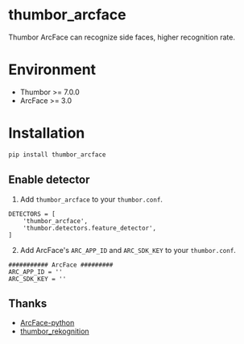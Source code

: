 # thumbor_arcface
Thumbor ArcFace can recognize side faces, higher recognition rate.

# Environment
- Thumbor >= 7.0.0
- ArcFace >= 3.0

# Installation
```bash
pip install thumbor_arcface
```

## Enable detector
1. Add `thumbor_arcface` to your `thumbor.conf`.

```
DETECTORS = [
    'thumbor_arcface',
    'thumbor.detectors.feature_detector',
]
```
2. Add ArcFace's `ARC_APP_ID` and `ARC_SDK_KEY`  to your `thumbor.conf`.
```
########### ArcFace #########
ARC_APP_ID = ''
ARC_SDK_KEY = ''
```

## Thanks
- [ArcFace-python](https://github.com/tensorflower/ArcFace-python)
- [thumbor_rekognition](https://github.com/yu-liang-kono/thumbor_rekognition)